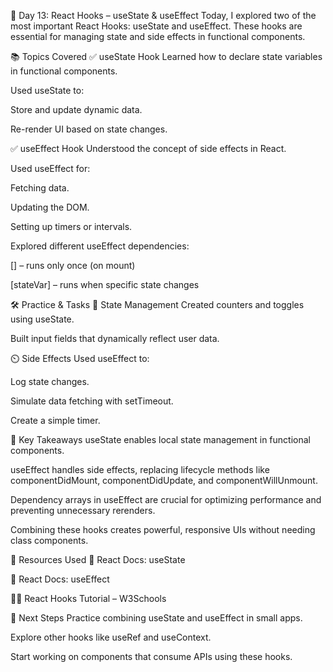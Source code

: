 🚀 Day 13: React Hooks – useState & useEffect
Today, I explored two of the most important React Hooks: useState and useEffect. These hooks are essential for managing state and side effects in functional components.

📚 Topics Covered
✅ useState Hook
Learned how to declare state variables in functional components.

Used useState to:

Store and update dynamic data.

Re-render UI based on state changes.

✅ useEffect Hook
Understood the concept of side effects in React.

Used useEffect for:

Fetching data.

Updating the DOM.

Setting up timers or intervals.

Explored different useEffect dependencies:

[] – runs only once (on mount)

[stateVar] – runs when specific state changes

🛠️ Practice & Tasks
🔁 State Management
Created counters and toggles using useState.

Built input fields that dynamically reflect user data.

⏲️ Side Effects
Used useEffect to:

Log state changes.

Simulate data fetching with setTimeout.

Create a simple timer.

🧠 Key Takeaways
useState enables local state management in functional components.

useEffect handles side effects, replacing lifecycle methods like componentDidMount, componentDidUpdate, and componentWillUnmount.

Dependency arrays in useEffect are crucial for optimizing performance and preventing unnecessary rerenders.

Combining these hooks creates powerful, responsive UIs without needing class components.

🔗 Resources Used
📘 React Docs: useState

📘 React Docs: useEffect

🧑‍💻 React Hooks Tutorial – W3Schools

📌 Next Steps
Practice combining useState and useEffect in small apps.

Explore other hooks like useRef and useContext.

Start working on components that consume APIs using these hooks.

